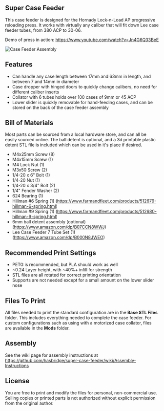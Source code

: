 
## Super Case Feeder

This case feeder is designed for the Hornady Lock-n-Load AP progressive reloading press. It works with virtually any caliber that will fit down Lee case feeder tubes, from 380 ACP to 30-06. 

Demo of press in action: https://www.youtube.com/watch?v=Jn4G6Q33BeE

![Case Feeder Assembly](https://i.imgur.com/493gIlT.png)

## Features
- Can handle any case length between 17mm and 63mm in length, and between 7 and 14mm in diameter
- Case dropper with hinged doors to quickly change calibers, no need for different caliber inserts
- Collator with 6 tubes holds over 100 cases of 9mm or 45 ACP
- Lower slider is quickly removable for hand-feeding cases, and can be stored on the back of the case feeder assembly

## Bill of Materials

Most parts can be sourced from a local hardware store, and can all be easily sourced online. The ball detent is optional, and a 3d printable plastic detent STL file is included which can be used in it's place if desired.

- M4x25mm Screw (8)
- M4x15mm Screw (1)
- M4 Lock Nut (1)
- M3x50 Screw (2)
- 1/4-20 x 6" Bolt (1)
- 1/4-20 Nut (1)
- 1/4-20 x 3/4" Bolt (2)
- 1/4" Fender Washer (2)
- 624 Bearing (1)
- Hillman #6 Spring (1) (https://www.farmandfleet.com/products/512679-hillman-6-spring.html)
- Hillman #9 Spring (1) (https://www.farmandfleet.com/products/512680-hillman-9-spring.html)
- 6mm ball detent assembly (optional) (https://www.amazon.com/dp/B07CCN8WWJ)
- Lee Case Feeder 7 Tube Set (1) (https://www.amazon.com/dp/B000N8JWEO)

## Recommended Print Settings
- PETG is recommended, but PLA should work as well
- ~0.24 Layer height, with ~40%+ infill for strength
- STL files are all rotated for correct printing orientation
- Supports are not needed except for a small amount on the lower slider nose

## Files To Print
All files needed to print the standard configuration are in the **Base STL Files** folder. This includes everything needed to complete the case feeder. For custom configurations such as using with a motorized case collator, files are available in the **Mods** folder.

## Assembly

See the wiki page for assembly instructions at https://github.com/hasbridge/super-case-feeder/wiki/Assembly-Instructions

## License

You are free to print and modify the files for personal, non-commercial use. Selling copies or printed parts is not authorized without explicit permission from the original author.